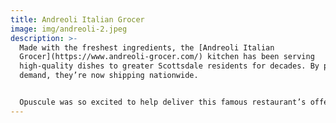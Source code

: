 ```yaml
---
title: Andreoli Italian Grocer
image: img/andreoli-2.jpeg
description: >-
  Made with the freshest ingredients, the [Andreoli Italian
  Grocer](https://www.andreoli-grocer.com/) kitchen has been serving
  high-quality dishes to greater Scottsdale residents for decades. By popular
  demand, they’re now shipping nationwide.


  Opuscule was so excited to help deliver this famous restaurant’s offerings to those not fortunate enough to be able to visit in person. Integrating with the popular platform Shopify, we were able to seamlessly add multiple payment options, custom email notifications, shipping options and more.
---
```

